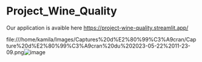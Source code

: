 # Project_Wine_Quality
Our application is avaible here https://project-wine-quality.streamlit.app/

file:///home/kamila/Images/Captures%20d%E2%80%99%C3%A9cran/Capture%20d%E2%80%99%C3%A9cran%20du%202023-05-22%2011-23-09.png![image](https://github.com/KamilaCatoire/Project_Wine_Quality/assets/117351364/5a7ce004-d85d-4ad7-8725-cab9a45dd64d)

